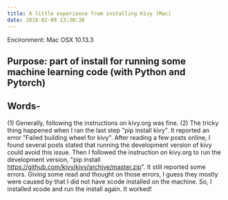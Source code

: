 ```yaml
---
title: A little experience from installing Kivy (Mac)
date: 2018-02-09 13:30:30
---
```


Encironment: Mac OSX 10.13.3

## Purpose: part of install for running some machine learning code (with Python and Pytorch)

## Words-
(1) Generally, following the instructions on kivy.org was fine.
(2) The tricky thing happened when I ran the last step "pip install kivy".  It reported an error "Failed building wheel for kivy".
    After reading a few posts online, I found several posts stated that running the development version of kivy could avoid this issue.
    Then I followed the instruction on kivy.org to run the development version, "pip install https://github.com/kivy/kivy/archive/master.zip".
    It still reported some errors.  Giving some read and thought on those errors, I guess they mostly were caused by that I did not have xcode 
    installed on the machine.  So, I installed xcode and run the install again.  It worked!
